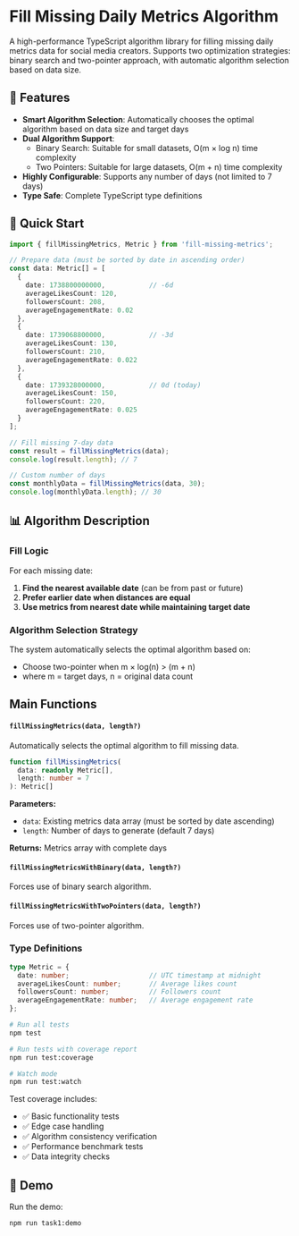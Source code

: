 # Fill Missing Daily Metrics Algorithm

A high-performance TypeScript algorithm library for filling missing daily metrics data for social media creators. Supports two optimization strategies: binary search and two-pointer approach, with automatic algorithm selection based on data size.

## 🚀 Features

- **Smart Algorithm Selection**: Automatically chooses the optimal algorithm based on data size and target days
- **Dual Algorithm Support**:
  - Binary Search: Suitable for small datasets, O(m × log n) time complexity
  - Two Pointers: Suitable for large datasets, O(m + n) time complexity
- **Highly Configurable**: Supports any number of days (not limited to 7 days)
- **Type Safe**: Complete TypeScript type definitions


## 🎯 Quick Start

```typescript
import { fillMissingMetrics, Metric } from 'fill-missing-metrics';

// Prepare data (must be sorted by date in ascending order)
const data: Metric[] = [
  {
    date: 1738800000000,           // -6d
    averageLikesCount: 120,
    followersCount: 208,
    averageEngagementRate: 0.02
  },
  {
    date: 1739068800000,           // -3d
    averageLikesCount: 130,
    followersCount: 210,
    averageEngagementRate: 0.022
  },
  {
    date: 1739328000000,           // 0d (today)
    averageLikesCount: 150,
    followersCount: 220,
    averageEngagementRate: 0.025
  }
];

// Fill missing 7-day data
const result = fillMissingMetrics(data);
console.log(result.length); // 7

// Custom number of days
const monthlyData = fillMissingMetrics(data, 30);
console.log(monthlyData.length); // 30
```

## 📊 Algorithm Description

### Fill Logic

For each missing date:

1. **Find the nearest available date** (can be from past or future)
2. **Prefer earlier date when distances are equal**
3. **Use metrics from nearest date while maintaining target date**

### Algorithm Selection Strategy

The system automatically selects the optimal algorithm based on:
- Choose two-pointer when m × log(n) > (m + n)
- where m = target days, n = original data count


## Main Functions

#### `fillMissingMetrics(data, length?)`

Automatically selects the optimal algorithm to fill missing data.

```typescript
function fillMissingMetrics(
  data: readonly Metric[],
  length: number = 7
): Metric[]
```

**Parameters:**
- `data`: Existing metrics data array (must be sorted by date ascending)
- `length`: Number of days to generate (default 7 days)

**Returns:** Metrics array with complete days

#### `fillMissingMetricsWithBinary(data, length?)`

Forces use of binary search algorithm.

#### `fillMissingMetricsWithTwoPointers(data, length?)`

Forces use of two-pointer algorithm.

### Type Definitions

```typescript
type Metric = {
  date: number;                    // UTC timestamp at midnight
  averageLikesCount: number;       // Average likes count
  followersCount: number;          // Followers count
  averageEngagementRate: number;   // Average engagement rate
};
```


```bash
# Run all tests
npm test

# Run tests with coverage report
npm run test:coverage

# Watch mode
npm run test:watch
```

Test coverage includes:
- ✅ Basic functionality tests
- ✅ Edge case handling
- ✅ Algorithm consistency verification
- ✅ Performance benchmark tests
- ✅ Data integrity checks

## 🎨 Demo

Run the demo:

```bash
npm run task1:demo
```